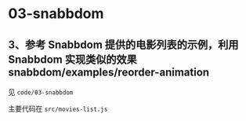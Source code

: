 # 03-snabbdom

## 3、参考 Snabbdom 提供的电影列表的示例，利用Snabbdom 实现类似的效果 snabbdom/examples/reorder-animation

见 `code/03-snabbdom`

主要代码在 `src/movies-list.js`